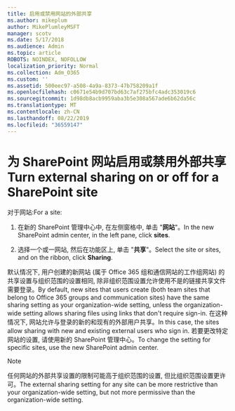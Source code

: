 ```yaml
---
title: 启用或禁用网站的外部共享
ms.author: mikeplum
author: MikePlumleyMSFT
manager: scotv
ms.date: 5/17/2018
ms.audience: Admin
ms.topic: article
ROBOTS: NOINDEX, NOFOLLOW
localization_priority: Normal
ms.collection: Adm_O365
ms.custom: ''
ms.assetid: 500eec97-a508-4a9a-8373-47b758209a1f
ms.openlocfilehash: c0671e54b9d707bd63c7af275bfc4adc353019c6
ms.sourcegitcommit: 1d98db8acb9959aba3b5e308a567ade6b62da56c
ms.translationtype: MT
ms.contentlocale: zh-CN
ms.lasthandoff: 08/22/2019
ms.locfileid: "36559147"
---
```

# <a name="turn-external-sharing-on-or-off-for-a-sharepoint-site"></a><span data-ttu-id="ebc21-102">为 SharePoint 网站启用或禁用外部共享</span><span class="sxs-lookup"><span data-stu-id="ebc21-102">Turn external sharing on or off for a SharePoint site</span></span>

<span data-ttu-id="ebc21-103">对于网站:</span><span class="sxs-lookup"><span data-stu-id="ebc21-103">For a site:</span></span>
  
1. <span data-ttu-id="ebc21-104">在新的 SharePoint 管理中心中, 在左侧窗格中, 单击 "**网站**"。</span><span class="sxs-lookup"><span data-stu-id="ebc21-104">In the new SharePoint admin center, in the left pane, click **sites**.</span></span>
    
2. <span data-ttu-id="ebc21-105">选择一个或一网站, 然后在功能区上, 单击 "**共享**"。</span><span class="sxs-lookup"><span data-stu-id="ebc21-105">Select the site or sites, and on the ribbon, click **Sharing**.</span></span>
    
<span data-ttu-id="ebc21-106">默认情况下, 用户创建的新网站 (属于 Office 365 组和通信网站的工作组网站) 的共享设置与组织范围的设置相同, 除非组织范围设置允许使用不是的链接共享文件需要登录。</span><span class="sxs-lookup"><span data-stu-id="ebc21-106">By default, new sites that users create (both team sites that belong to Office 365 groups and communication sites) have the same sharing setting as your organization-wide setting, unless the organization-wide setting allows sharing files using links that don't require sign-in.</span></span> <span data-ttu-id="ebc21-107">在这种情况下, 网站允许与登录的新的和现有的外部用户共享。</span><span class="sxs-lookup"><span data-stu-id="ebc21-107">In this case, the sites allow sharing with new and existing external users who sign in.</span></span> <span data-ttu-id="ebc21-108">若要更改特定网站的设置, 请使用新的 SharePoint 管理中心。</span><span class="sxs-lookup"><span data-stu-id="ebc21-108">To change the setting for specific sites, use the new SharePoint admin center.</span></span>
  
> [!NOTE]
> <span data-ttu-id="ebc21-109">任何网站的外部共享设置的限制可能高于组织范围的设置, 但比组织范围设置更许可。</span><span class="sxs-lookup"><span data-stu-id="ebc21-109">The external sharing setting for any site can be more restrictive than your organization-wide setting, but not more permissive than the organization-wide setting.</span></span> 
  

